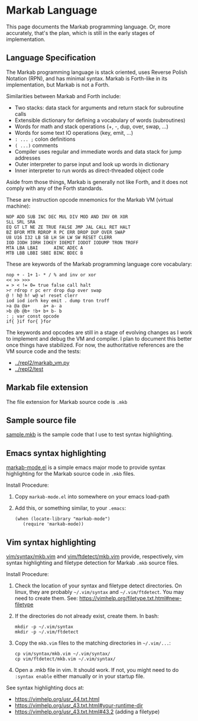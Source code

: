 <!-- Copyright (c) 2022 Sam Blenny -->
<!-- SPDX-License-Identifier: MIT -->

# Markab Language

This page documents the Markab programming language. Or, more accurately,
that's the plan, which is still in the early stages of implementation.


## Language Specification

The Markab programming language is stack oriented, uses Reverse Polish Notation
(RPN), and has minimal syntax. Markab is Forth-like in its implementation, but
Markab is not a Forth.

Similarities between Markab and Forth include:
- Two stacks: data stack for arguments and return stack for subroutine calls
- Extensible dictionary for defining a vocabulary of words (subroutines)
- Words for math and stack operations (+, -, dup, over, swap, ...)
- Words for some text IO operations (key, emit, ...)
- `: ... ;` colon definitions
- `( ...)` comments
- Compiler uses regular and immediate words and data stack for jump addresses
- Outer interpreter to parse input and look up words in dictionary
- Inner interpreter to run words as direct-threaded object code

Aside from those things, Markab is generally not like Forth, and it does not
comply with any of the Forth standards.

These are instruction opcode mnemonics for the Markab VM (virtual machine):

```
NOP ADD SUB INC DEC MUL DIV MOD AND INV OR XOR
SLL SRL SRA
EQ GT LT NE ZE TRUE FALSE JMP JAL CALL RET HALT
BZ BFOR MTR RDROP R PC ERR DROP DUP OVER SWAP
U8 U16 I32 LB SB LH SH LW SW RESET CLERR
IOD IODH IORH IOKEY IOEMIT IODOT IODUMP TRON TROFF
MTA LBA LBAI      AINC ADEC A
MTB LBB LBBI SBBI BINC BDEC B
```

These are keywords of the Markab programming language core vocabulary:

```
nop + - 1+ 1- * / % and inv or xor
<< >> >>>
= > < != 0= true false call halt
>r rdrop r pc err drop dup over swap
@ ! h@ h! w@ w! reset clerr
iod iod iorh key emit . dump tron troff
>a @a @a+     a+ a- a
>b @b @b+ !b+ b+ b- b
: ; var const opcode
if{ }if for{ }for
```

The keywords and opcodes are still in a stage of evolving changes as I work to
implement and debug the VM and compiler. I plan to document this better once
things have stabilized. For now, the authoritative references are the VM source
code and the tests:
- [../repl2/markab_vm.py](../repl2/markab_vm.py)
- [../repl2/test](../repl2/test)


## Markab file extension

The file extension for Markab source code is `.mkb`


## Sample source file

[sample.mkb](sample.mkb) is the sample code that I use to test syntax
highlighting.


## Emacs syntax highlighting

[markab-mode.el](markab-mode.el) is a simple emacs major mode to provide syntax
highlighting for the Markab source code in `.mkb` files.

Install Procedure:

1. Copy `markab-mode.el` into somewhere on your emacs load-path

2. Add this, or something similar, to your `.emacs`:
   ```
   (when (locate-library "markab-mode")
      (require 'markab-mode))
   ```


## Vim syntax highlighting

[vim/syntax/mkb.vim](vim/syntax/mkb.vim) and
[vim/ftdetect/mkb.vim](vim/ftdetect/mkb.vim) provide, respectively, vim syntax
highlighting and filetype detection for Markab `.mkb` source files.

Install Procedure:

1. Check the location of your syntax and filetype detect directories. On linux,
   they are probably `~/.vim/syntax` and `~/.vim/ftdetect`. You may need to
   create them. See: https://vimhelp.org/filetype.txt.html#new-filetype

2. If the directories do not already exist, create them. In bash:
   ```
   mkdir -p ~/.vim/syntax
   mkdir -p ~/.vim/ftdetect
   ```

3. Copy the `mkb.vim` files to the matching directories in `~/.vim/...`:
   ```
   cp vim/syntax/mkb.vim ~/.vim/syntax/
   cp vim/ftdetect/mkb.vim ~/.vim/syntax/
   ```

4. Open a .mkb file in vim. It should work. If not, you might need to do
   `:syntax enable` either manually or in your startup file.

See syntax highlighting docs at:
- https://vimhelp.org/usr_44.txt.html
- https://vimhelp.org/usr_43.txt.html#your-runtime-dir
- https://vimhelp.org/usr_43.txt.html#43.2  (adding a filetype)
